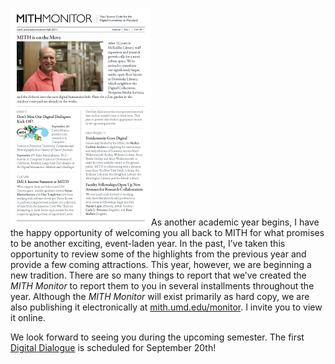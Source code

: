 [](http://web.archive.org/web/20151223191158/http://mith.umd.edu/monitor/)[![](../images/web-20111121184037-http--mith.umd.edu-monitor-MITH_Monitor_F2011.png "MITH-Monitor")](http://web.archive.org/web/20151223191158/http://mith.umd.edu/monitor/)As another academic year begins, I have the happy opportunity of welcoming you all back to MITH for what promises to be another exciting, event-laden year. In the past, I’ve taken this opportunity to review some of the highlights from the previous year and provide a few coming attractions. This year, however, we are beginning a new tradition. There are so many things to report that we’ve created the _MITH Monitor_ to report them to you in several installments throughout the year. Although the _MITH Monitor_ will exist primarily as hard copy, we are also publishing it electronically at [mith.umd.edu/monitor](http://web.archive.org/web/20151223191158/http://mith.umd.edu/monitor/). I invite you to view it online.

We look forward to seeing you during the upcoming semester. The first [Digital Dialogue](http://mith.umd.edu/podcast/) is scheduled for September 20th!